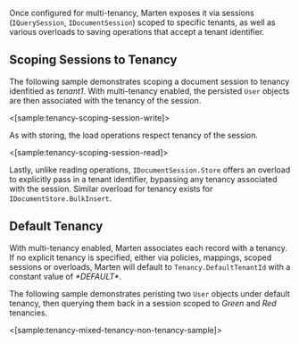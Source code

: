 <!--Title: Multi-Tenancy with Basic Store Operations-->

Once configured for multi-tenancy, Marten exposes it via sessions (`IQuerySession`, `IDocumentSession`) scoped to specific tenants, as well as various overloads to saving operations that accept a tenant identifier.

## Scoping Sessions to Tenancy

The following sample demonstrates scoping a document session to tenancy idenfitied as *tenant1*. With multi-tenancy enabled, the persisted `User` objects are then associated with the tenancy of the session.  

<[sample:tenancy-scoping-session-write]>

As with storing, the load operations respect tenancy of the session.

<[sample:tenancy-scoping-session-read]>

Lastly, unlike reading operations, `IDocumentSession.Store` offers an overload to explicitly pass in a tenant identifier, bypassing any tenancy associated with the session. Similar overload for tenancy exists for `IDocumentStore.BulkInsert`.

## Default Tenancy

With multi-tenancy enabled, Marten associates each record with a tenancy. If no explicit tenancy is specified, either via policies, mappings, scoped sessions or overloads, Marten will default to `Tenancy.DefaultTenantId` with a constant value of *\*DEFAULT\**.

The following sample demonstrates peristing two `User` objects under default tenancy, then querying them back in a session scoped to *Green* and *Red* tenancies.

<[sample:tenancy-mixed-tenancy-non-tenancy-sample]> 